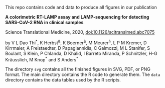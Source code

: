 This repo contains code and data to produce all figures in our publication

**A colorimetric RT-LAMP assay and LAMP-sequencing for detecting SARS-CoV-2 RNA in clinical samples**

Science Translational Medicine, 2020, [doi:10.1126/scitranslmed.abc7075](https://doi.org/10.1126/scitranslmed.abc7075) 

by V L Dao Thi<sup>\*</sup>, K Herbst<sup>&</sup>, K Boerner<sup>&</sup>, M Meurer<sup>§</sup>, L P M Kremer, D Kirrmaier, A Freistaedter, D Papagiannidis, 
C Galmozzi, M L Stanifer, S Boulant, S Klein, P Chlanda, D Khalid, I Barreto Miranda, P Schnitzler, H-G Kräusslich,
M Knop<sup>\*</sup> and S Anders<sup>\*</sup> 

The directory `svg` contains all the finished figures in SVG, PDF, or PNG format. The main directory contains the R code to generate them. The `data` 
directory contains the data tables used by the R scripts.
